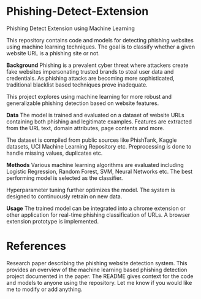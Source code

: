 # Phishing-Detect-Extension
Phishing Detect Extension using Machine Learning

This repository contains code and models for detecting phishing websites using machine learning techniques. The goal is to classify whether a given website URL is a phishing site or not.

**Background**
Phishing is a prevalent cyber threat where attackers create fake websites impersonating trusted brands to steal user data and credentials. As phishing attacks are becoming more sophisticated, traditional blacklist based techniques prove inadequate.

This project explores using machine learning for more robust and generalizable phishing detection based on website features.

**Data**
The model is trained and evaluated on a dataset of website URLs containing both phishing and legitimate examples. Features are extracted from the URL text, domain attributes, page contents and more.

The dataset is compiled from public sources like PhishTank, Kaggle datasets, UCI Machine Learning Repository etc. Preprocessing is done to handle missing values, duplicates etc.

**Methods**
Various machine learning algorithms are evaluated including Logistic Regression, Random Forest, SVM, Neural Networks etc. The best performing model is selected as the classifier.

Hyperparameter tuning further optimizes the model. The system is designed to continuously retrain on new data.

**Usage**
The trained model can be integrated into a chrome extension or other application for real-time phishing classification of URLs. A browser extension prototype is implemented.

# References
Research paper describing the phishing website detection system.
This provides an overview of the machine learning based phishing detection project documented in the paper. The README gives context for the code and models to anyone using the repository. Let me know if you would like me to modify or add anything.

